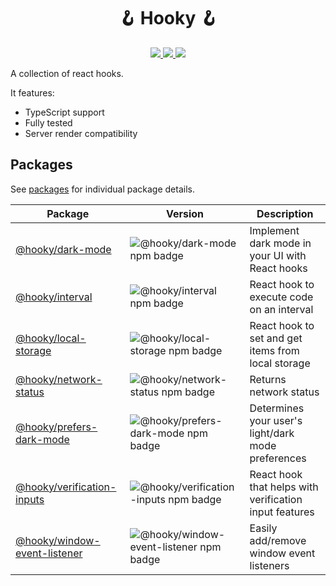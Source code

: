 <h1 align="center">🪝 Hooky 🪝</h1>

<p align="center">
  <a aria-label="License" href="https://github.com/devjmetivier/hooky/issues?q=is%3Aissue+is%3Aopen+">
    <img src="https://img.shields.io/github/issues-raw/devjmetivier/hooky" />
  </a>
  <a aria-label="License" href="https://github.com/devjmetivier/hooky/pulls?q=is%3Apr+is%3Aopen+">
    <img src="https://img.shields.io/github/issues-pr-raw/devjmetivier/hooky" />
  </a>
  <a aria-label="License" href="https://github.com/devjmetivier/hooky/blob/master/LICENSE">
    <img src="https://img.shields.io/github/license/devjmetivier/hooky" />
  </a>
<p>

A collection of react hooks.

It features:

- TypeScript support
- Fully tested
- Server render compatibility

## Packages

See [packages](packages) for individual package details.

| Package | Version | Description |
| ------- | ------- | ----------- |
| [@hooky/dark-mode](packages/dark-mode) | ![@hooky/dark-mode npm badge](https://img.shields.io/npm/v/@hooky/dark-mode) | Implement dark mode in your UI with React hooks |
| [@hooky/interval](packages/interval) | ![@hooky/interval npm badge](https://img.shields.io/npm/v/@hooky/interval) | React hook to execute code on an interval |
| [@hooky/local-storage](packages/local-storage) | ![@hooky/local-storage npm badge](https://img.shields.io/npm/v/@hooky/local-storage) | React hook to set and get items from local storage |
| [@hooky/network-status](packages/network-status) | ![@hooky/network-status npm badge](https://img.shields.io/npm/v/@hooky/network-status) | Returns network status |
| [@hooky/prefers-dark-mode](packages/prefers-dark-mode) | ![@hooky/prefers-dark-mode npm badge](https://img.shields.io/npm/v/@hooky/prefers-dark-mode) | Determines your user's light/dark mode preferences |
| [@hooky/verification-inputs](packages/verification-inputs) | ![@hooky/verification-inputs npm badge](https://img.shields.io/npm/v/@hooky/verification-inputs) | React hook that helps with verification input features |
| [@hooky/window-event-listener](packages/window-event-listener) | ![@hooky/window-event-listener npm badge](https://img.shields.io/npm/v/@hooky/window-event-listener) | Easily add/remove window event listeners |
